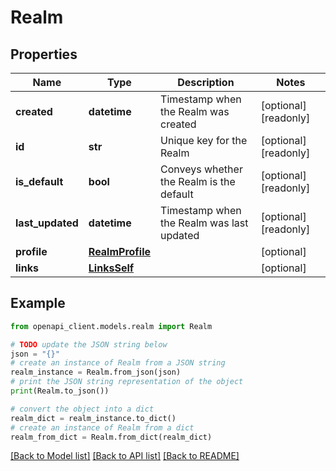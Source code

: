 # Realm


## Properties

Name | Type | Description | Notes
------------ | ------------- | ------------- | -------------
**created** | **datetime** | Timestamp when the Realm was created | [optional] [readonly] 
**id** | **str** | Unique key for the Realm | [optional] [readonly] 
**is_default** | **bool** | Conveys whether the Realm is the default | [optional] [readonly] 
**last_updated** | **datetime** | Timestamp when the Realm was last updated | [optional] [readonly] 
**profile** | [**RealmProfile**](RealmProfile.md) |  | [optional] 
**links** | [**LinksSelf**](LinksSelf.md) |  | [optional] 

## Example

```python
from openapi_client.models.realm import Realm

# TODO update the JSON string below
json = "{}"
# create an instance of Realm from a JSON string
realm_instance = Realm.from_json(json)
# print the JSON string representation of the object
print(Realm.to_json())

# convert the object into a dict
realm_dict = realm_instance.to_dict()
# create an instance of Realm from a dict
realm_from_dict = Realm.from_dict(realm_dict)
```
[[Back to Model list]](../README.md#documentation-for-models) [[Back to API list]](../README.md#documentation-for-api-endpoints) [[Back to README]](../README.md)


